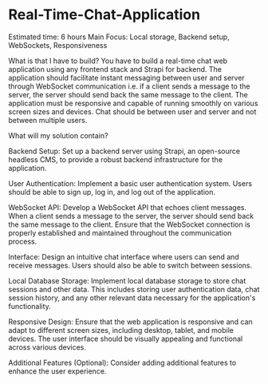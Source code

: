 # Real-Time-Chat-Application

Estimated time: 6 hours
Main Focus: Local storage, Backend setup, WebSockets, Responsiveness

What is that I have to build?
You have to build a real-time chat web application using any frontend stack and Strapi for backend. The application should facilitate instant messaging between user and server through WebSocket communication i.e. if a client sends a message to the server, the server should send back the same message to the client. The application must be responsive and capable of running smoothly on various screen sizes and devices. Chat should be between user and server and not between multiple users.

What will my solution contain?

Backend Setup: Set up a backend server using Strapi, an open-source headless CMS, to provide a robust backend infrastructure for the application.

User Authentication: Implement a basic user authentication system. Users should be able to sign up, log in, and log out of the application.

WebSocket API: Develop a WebSocket API that echoes client messages. When a client sends a message to the server, the server should send back the same message to the client. Ensure that the WebSocket connection is properly established and maintained throughout the communication process.

Interface: Design an intuitive chat interface where users can send and receive messages. Users should also be able to switch between sessions.

Local Database Storage: Implement local database storage to store chat sessions and other data. This includes storing user authentication data, chat session history, and any other relevant data necessary for the application's functionality.

Responsive Design: Ensure that the web application is responsive and can adapt to different screen sizes, including desktop, tablet, and mobile devices. The user interface should be visually appealing and functional across various devices.

Additional Features (Optional): Consider adding additional features to enhance the user experience.
